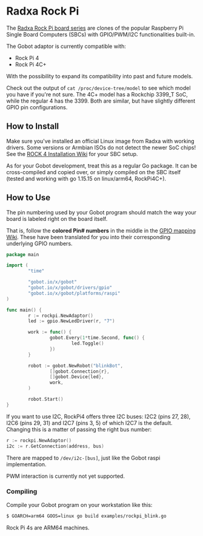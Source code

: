 # Radxa Rock Pi

The [Radxa Rock Pi board series](https://wiki.radxa.com/Rock4/getting_started) are clones of the popular Raspberry Pi Single Board Computers (SBCs) with GPIO/PWM/I2C functionalities built-in.

The Gobot adaptor is currently compatible with:

- Rock Pi 4
- Rock Pi 4C+

With the possibility to expand its compatibility into past and future models.

Check out the output of `cat /proc/device-tree/model` to see which model you have if you're not sure. The 4C+ model has a Rockchip 3399_T SoC, while the regular 4 has the 3399. Both are similar, but have slightly different GPIO pin configurations.

## How to Install

Make sure you've installed an official Linux image from Radxa with working drivers. Some versions or Armbian ISOs do not detect the newer SoC chips! See the [ROCK 4 Installation Wiki](https://wiki.radxa.com/Rock4/install) for your SBC setup.

As for your Gobot development, treat this as a regular Go package. It can be cross-compiled and copied over, or simply compiled on the SBC itself (tested and working with go 1.15.15 on linux/arm64, RockPi4C+).

## How to Use

The pin numbering used by your Gobot program should match the way your board is labeled right on the board itself.

That is, follow the **colored Pin# numbers** in the middle in the [GPIO mapping Wiki](https://wiki.radxa.com/Rock4/hardware/gpio). These have been translated for you into their corresponding underlying GPIO numbers.

```go
package main

import (
        "time"

        "gobot.io/x/gobot"
        "gobot.io/x/gobot/drivers/gpio"
        "gobot.io/x/gobot/platforms/raspi"
)

func main() {
        r := rockpi.NewAdaptor()
        led := gpio.NewLedDriver(r, "7")

        work := func() {
                gobot.Every(1*time.Second, func() {
                        led.Toggle()
                })
        }

        robot := gobot.NewRobot("blinkBot",
                []gobot.Connection{r},
                []gobot.Device{led},
                work,
        )

        robot.Start()
}
```

If you want to use I2C, RockPi4 offers three I2C buses: I2C2 (pins 27, 28), I2C6 (pins 29, 31) and I2C7 (pins 3, 5) of which I2C7 is the default.
Changing this is a matter of passing the right bus number:

```go
r := rockpi.NewAdaptor()
i2c := r.GetConnection(address, bus)
```

There are mapped to `/dev/i2c-[bus]`, just like the Gobot raspi implementation.

PWM interaction is currently not yet supported. 

### Compiling

Compile your Gobot program on your workstation like this:

```bash
$ GOARCH=arm64 GOOS=linux go build examples/rockpi_blink.go
```

Rock Pi 4s are ARM64 machines.

